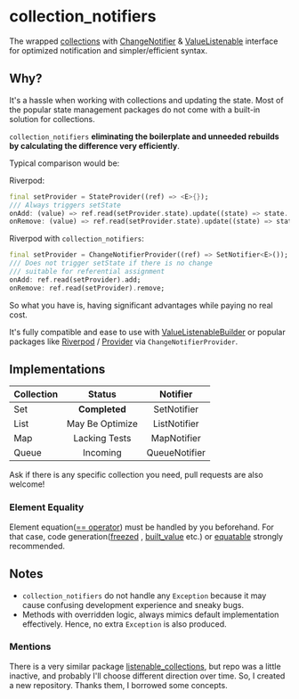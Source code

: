 # collection_notifiers

The wrapped [collections](https://api.dart.dev/stable/dart-collection/dart-collection-library.html)
with [ChangeNotifier](https://api.flutter.dev/flutter/foundation/ChangeNotifier-class.html)
& [ValueListenable](https://api.flutter.dev/flutter/foundation/ValueListenable-class.html) interface for optimized
notification and simpler/efficient syntax.

## Why?

It's a hassle when working with collections and updating the state. Most of the popular state management packages do not
come with a built-in solution for collections.

`collection_notifiers` **eliminating the boilerplate and unneeded rebuilds by calculating the difference very
efficiently**.

Typical comparison would be:

Riverpod:

```dart
final setProvider = StateProvider((ref) => <E>{});
/// Always triggers setState
onAdd: (value) => ref.read(setProvider.state).update((state) => state..add(value));
onRemove: (value) => ref.read(setProvider.state).update((state) => state..remove(value));
```

Riverpod with `collection_notifiers`:

```dart
final setProvider = ChangeNotifierProvider((ref) => SetNotifier<E>());
/// Does not trigger setState if there is no change
/// suitable for referential assignment
onAdd: ref.read(setProvider).add;
onRemove: ref.read(setProvider).remove;
```

So what you have is, having significant advantages while paying no real cost.

It's fully compatible and ease to use with 
[ValueListenableBuilder](https://api.flutter.dev/flutter/widgets/ValueListenableBuilder-class.html) or popular
packages
like [Riverpod](https://pub.dev/documentation/flutter_riverpod/latest/flutter_riverpod/ChangeNotifierProvider-class.html)
/ [Provider](https://pub.dev/documentation/provider/latest/provider/ChangeNotifierProvider-class.html)
via `ChangeNotifierProvider`.

## Implementations

| Collection |     Status      |   Notifier    |
|------------|:---------------:|:-------------:|
| Set        |  **Completed**  |  SetNotifier  |  
| List       | May Be Optimize | ListNotifier  |
| Map        |  Lacking Tests  |  MapNotifier  |
| Queue      |    Incoming     | QueueNotifier |

Ask if there is any specific collection you need, pull requests are also welcome!

### Element Equality

Element equation([== operator](https://api.dart.dev/stable/2.13.4/dart-core/Object/operator_equals.html)) must be
handled by you beforehand. For that case, code generation([freezed](https://pub.dev/packages/freezed)
, [built_value](https://pub.dev/packages/built_value) etc.) or [equatable](https://pub.dev/packages/equatable) strongly
recommended.

## Notes

* `collection_notifiers` do not handle any `Exception` because it may cause confusing development experience and sneaky
  bugs.
* Methods with overridden logic, always mimics default implementation effectively. Hence, no extra `Exception` is also
  produced.

### Mentions

There is a very similar package [listenable_collections](https://github.com/escamoteur/listenable_collections), but repo
was a little inactive, and probably I'll choose different direction over time. So, I created a new repository. Thanks
them, I borrowed some concepts.
